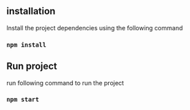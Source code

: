 ## installation

Install the project dependencies using the following command

###  `npm install`

## Run project

run following command to run the project

###  `npm start`